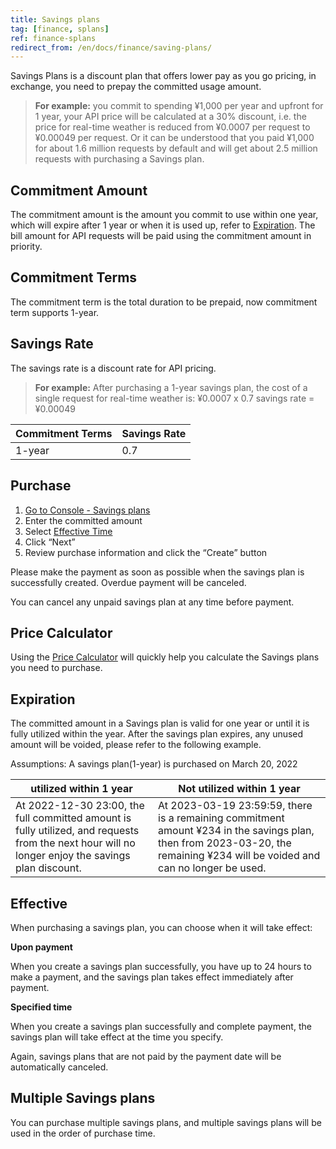 ```yaml
---
title: Savings plans
tag: [finance, splans]
ref: finance-splans
redirect_from: /en/docs/finance/saving-plans/
---
```


Savings Plans is a discount plan that offers lower pay as you go pricing, in exchange, you need to prepay the committed usage amount.

> **For example:** you commit to spending ¥1,000 per year and upfront for 1 year, your API price will be calculated at a 30% discount, i.e. the price for real-time weather is reduced from ¥0.0007 per request to ¥0.00049 per request. Or it can be understood that you paid ¥1,000 for about 1.6 million requests by default and will get about 2.5 million requests with purchasing a Savings plan.

## Commitment Amount

The commitment amount is the amount you commit to use within one year, which will expire after 1 year or when it is used up, refer to [Expiration](#expiration). The bill amount for API requests will be paid using the commitment amount in priority.

## Commitment Terms

The commitment term is the total duration to be prepaid, now commitment term supports 1-year.

## Savings Rate

The savings rate is a discount rate for API pricing.

> **For example:** After purchasing a 1-year savings plan, the cost of a single request for real-time weather is: ¥0.0007 x 0.7 savings rate = ¥0.00049

| Commitment Terms | Savings Rate |
| ---------------- | ------------ |
| 1-year           | 0.7          |

## Purchase

1. [Go to Console - Savings plans](https://console.qweather.com/savings-plans/)
2. Enter the committed amount
3. Select [Effective Time](/docs/finance/savings-plans/#effective)
4. Click “Next”
5. Review purchase information and click the “Create” button

Please make the payment as soon as possible when the savings plan is successfully created. Overdue payment will be canceled.

You can cancel any unpaid savings plan at any time before payment.

## Price Calculator

Using the [Price Calculator](https://console.qweather.com/price-calculator) will quickly help you calculate the Savings plans you need to purchase.

## Expiration

The committed amount in a Savings plan is valid for one year or until it is fully utilized within the year. After the savings plan expires, any unused amount will be voided, please refer to the following example.

Assumptions: A savings plan(1-year) is purchased on March 20, 2022

| utilized within 1 year                                                                                                                                 | Not utilized within 1 year                                                                                                                                                               |
| ---------------------------------------------------------------------------------------------------------------------------------------------------- | --------------------------------------------------------------------------------------------------------------------------------------------------------------------------------------- |
| At 2022-12-30 23:00, the full committed amount is fully utilized, and requests from the next hour will no longer enjoy the savings plan discount. | At 2023-03-19 23:59:59, there is a remaining commitment amount ¥234 in the savings plan, then from 2023-03-20, the remaining ¥234 will be voided and can no longer be used. |

## Effective

When purchasing a savings plan, you can choose when it will take effect:

**Upon payment**

When you create a savings plan successfully, you have up to 24 hours to make a payment, and the savings plan takes effect immediately after payment.

**Specified time**

When you create a savings plan successfully and complete payment, the savings plan will take effect at the time you specify.

Again, savings plans that are not paid by the payment date will be automatically canceled.

## Multiple Savings plans

You can purchase multiple savings plans, and multiple savings plans will be used in the order of purchase time. 